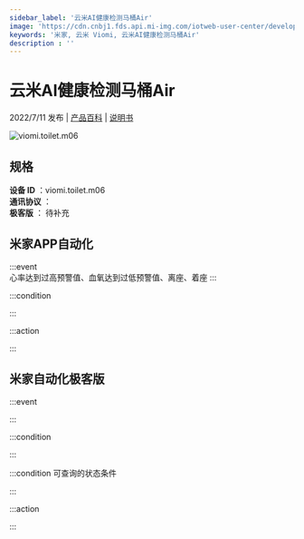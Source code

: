 ```yaml
---
sidebar_label: '云米AI健康检测马桶Air'
image: 'https://cdn.cnbj1.fds.api.mi-img.com/iotweb-user-center/developer_1679048030374D9UHXQYr.png?GalaxyAccessKeyId=AKVGLQWBOVIRQ3XLEW&Expires=9223372036854775807&Signature=XECMvdSksL16yCFMCdRdHLRuo+U='
keywords: '米家, 云米 Viomi, 云米AI健康检测马桶Air'
description : ''
---
```

# 云米AI健康检测马桶Air

2022/7/11 发布 | [产品百科](https://home.mi.com/webapp/content/baike/product/index.html?model=viomi.toilet.m06/) | [说明书](https://home.mi.com/views/introduction.html?model=viomi.toilet.m06&region=cn)

![viomi.toilet.m06](https://cdn.cnbj1.fds.api.mi-img.com/iotweb-user-center/developer_1679048030374D9UHXQYr.png?GalaxyAccessKeyId=AKVGLQWBOVIRQ3XLEW&Expires=9223372036854775807&Signature=XECMvdSksL16yCFMCdRdHLRuo+U=)

## 规格  
> 
**设备 ID** ：viomi.toilet.m06  
**通讯协议** ：  
**极客版**  ： 待补充 


## 米家APP自动化  

:::event  
心率达到过高预警值、血氧达到过低预警值、离座、着座
:::

:::condition  

:::

:::action   

:::

## 米家自动化极客版  

:::event  

:::

:::condition  

:::

:::condition 可查询的状态条件  

:::

:::action  

:::

        
